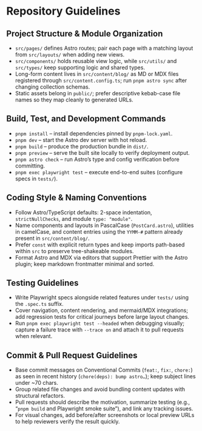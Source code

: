 # Repository Guidelines

## Project Structure & Module Organization

- `src/pages/` defines Astro routes; pair each page with a matching layout from `src/layouts/` when adding new views.
- `src/components/` holds reusable view logic, while `src/utils/` and `src/types/` keep supporting logic and shared types.
- Long-form content lives in `src/content/blog/` as MD or MDX files registered through `src/content.config.ts`; run `pnpm astro sync` after changing collection schemas.
- Static assets belong in `public/`; prefer descriptive kebab-case file names so they map cleanly to generated URLs.

## Build, Test, and Development Commands

- `pnpm install` – install dependencies pinned by `pnpm-lock.yaml`.
- `pnpm dev` – start the Astro dev server with hot reload.
- `pnpm build` – produce the production bundle in `dist/`.
- `pnpm preview` – serve the built site locally to verify deployment output.
- `pnpm astro check` – run Astro’s type and config verification before committing.
- `pnpm exec playwright test` – execute end-to-end suites (configure specs in `tests/`).

## Coding Style & Naming Conventions

- Follow Astro/TypeScript defaults: 2-space indentation, `strictNullChecks`, and module `type: "module"`.
- Name components and layouts in PascalCase (`PostCard.astro`), utilities in camelCase, and content entries using the `YYMM-#` pattern already present in `src/content/blog/`.
- Prefer `const` with explicit return types and keep imports path-based within `src` to preserve tree-shakeable modules.
- Format Astro and MDX via editors that support Prettier with the Astro plugin; keep markdown frontmatter minimal and sorted.

## Testing Guidelines

- Write Playwright specs alongside related features under `tests/` using the `.spec.ts` suffix.
- Cover navigation, content rendering, and mermaid/MDX integrations; add regression tests for critical journeys before large layout changes.
- Run `pnpm exec playwright test --headed` when debugging visually; capture a failure trace with `--trace on` and attach it to pull requests when relevant.

## Commit & Pull Request Guidelines

- Base commit messages on Conventional Commits (`feat:`, `fix:`, `chore:`) as seen in recent history (`chore(deps): bump astro…`); keep subject lines under ~70 chars.
- Group related file changes and avoid bundling content updates with structural refactors.
- Pull requests should describe the motivation, summarize testing (e.g., “`pnpm build` and Playwright smoke suite”), and link any tracking issues.
- For visual changes, add before/after screenshots or local preview URLs to help reviewers verify the result quickly.

